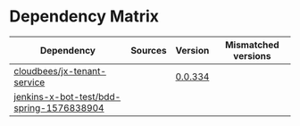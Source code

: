 # Dependency Matrix

Dependency | Sources | Version | Mismatched versions
---------- | ------- | ------- | -------------------
[cloudbees/jx-tenant-service](https://github.com/cloudbees/jx-tenant-service) |  | [0.0.334](https://github.com/cloudbees/jx-tenant-service/releases/tag/v0.0.334) | 
[jenkins-x-bot-test/bdd-spring-1576838904](https://github.com/jenkins-x-bot-test/bdd-spring-1576838904.git) |  | []() | 
